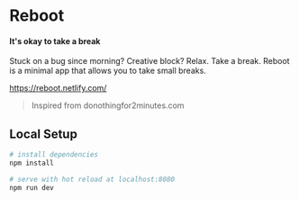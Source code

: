 # Reboot

#### It's okay to take a break

Stuck on a bug since morning? Creative block? Relax. Take a break.
Reboot is a minimal app that allows you to take small breaks.

https://reboot.netlify.com/

>Inspired from donothingfor2minutes.com

## Local Setup

``` bash
# install dependencies
npm install

# serve with hot reload at localhost:8080
npm run dev

```
